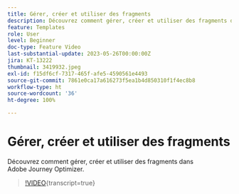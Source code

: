 ```yaml
---
title: Gérer, créer et utiliser des fragments
description: Découvrez comment gérer, créer et utiliser des fragments dans Adobe Journey Optimizer.
feature: Templates
role: User
level: Beginner
doc-type: Feature Video
last-substantial-update: 2023-05-26T00:00:00Z
jira: KT-13222
thumbnail: 3419932.jpeg
exl-id: f15df6cf-7317-465f-afe5-4590561e4493
source-git-commit: 7861e0ca17a616273f5ea1b4d850310f1f4ec8b8
workflow-type: ht
source-wordcount: '36'
ht-degree: 100%

---
```


# Gérer, créer et utiliser des fragments

Découvrez comment gérer, créer et utiliser des fragments dans Adobe Journey Optimizer.

>[!VIDEO](https://video.tv.adobe.com/v/3419932/?learn=on){transcript=true}
